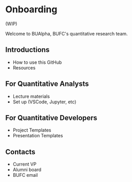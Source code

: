 # Onboarding
(WIP)

Welcome to BUAlpha, BUFC's quantitative research team.

## Introductions

* How to use this GitHub
* Resources

## For Quantitative Analysts

* Lecture materials
* Set up (VSCode, Jupyter, etc)

## For Quantitative Developers

* Project Templates
* Presentation Templates

## Contacts
* Current VP
* Alumni board
* BUFC email
